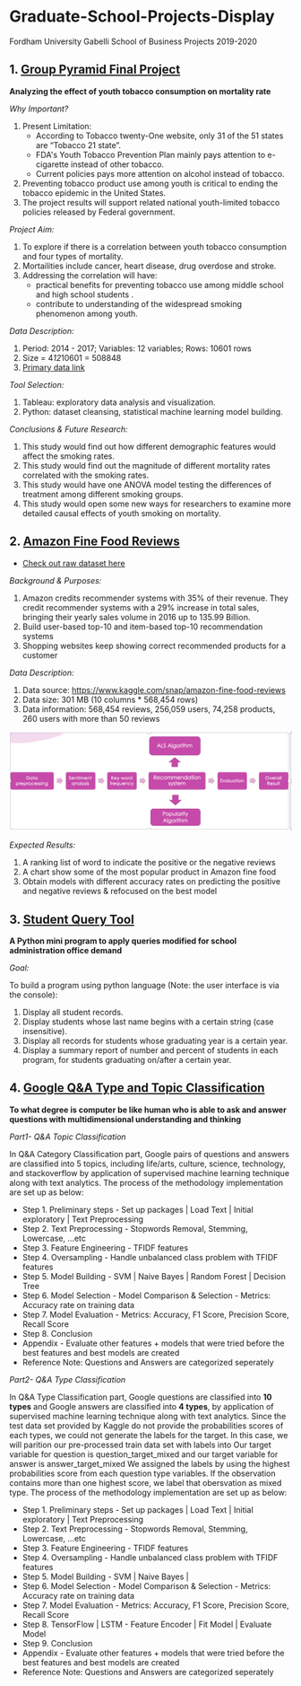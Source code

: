 # Graduate-School-Projects-Display
Fordham University Gabelli School of Business Projects 2019-2020

## 1. [Group Pyramid Final Project](https://github.com/byzeng97/Graduate-School-Projects-Display/tree/main/Group%20Pyramid%20Final%20Project)
**Analyzing the effect of youth tobacco consumption on mortality rate**

*Why Important?* 
1. Present Limitation:
   - According to Tobacco twenty-One website, only 31 of the 51 states are “Tobacco 21 state”. 
   - FDA's Youth Tobacco Prevention Plan mainly pays attention to e-cigarette instead of other tobacco.
   - Current policies pays more attention on alcohol instead of tobacco.
2. Preventing tobacco product use among youth is critical to ending the tobacco epidemic in the United States.
3. The project results will support related national youth-limited tobacco policies released by Federal government. 

*Project Aim:*
1. To explore if there is a correlation between youth tobacco consumption and four types of mortality.
2. Mortailities include cancer, heart disease, drug overdose and stroke.
3. Addressing the correlation will have:
   - practical benefits for preventing tobacco use among middle school and high school students .
   - contribute to understanding of the widespread smoking phenomenon among youth.

*Data Description:* 
1. Period: 2014 - 2017; Variables: 12 variables; Rows: 10601 rows
2. Size = 4*12*10601 = 508848
3. [Primary data link](https://chronicdata.cdc.gov/Survey-Data/Youth-Tobacco-Survey-YTS-Data/4juz-x2tp)

*Tool Selection:*
1. Tableau: exploratory data analysis and visualization. 
2. Python: dataset cleansing, statistical machine learning model building.

*Conclusions & Future Research:*
1. This study would find out how different demographic features would affect the smoking rates.
2. This study would find out the magnitude of different mortality rates correlated with the smoking rates.
3. This study would have one ANOVA model testing the differences of treatment among different smoking groups.
4. This study would open some new ways for researchers to examine more detailed causal effects of youth smoking on mortality.


## 2. [Amazon Fine Food Reviews](https://github.com/byzeng97/Graduate-School-Projects-Display/tree/main/Amazon%20fine%20food%20reviews)
- [Check out raw dataset here](https://github.com/byzeng97/Graduate-School-Projects-Display/tree/master/Desktop/MSBA%20/Big%20Data%20Analytics/project/Amazon%20fine%20food%20reviews) 

*Background & Purposes:*
1. Amazon credits recommender systems with 35% of their revenue. They credit recommender systems with a 29% increase in total sales, bringing their yearly sales volume in 2016 up to 135.99 Billion.
2. Build user-based top-10 and item-based top-10 recommendation systems
3. Shopping websites keep showing correct recommended products for a customer

*Data Description:*
1. Data source: https://www.kaggle.com/snap/amazon-fine-food-reviews
2. Data size: 301 MB (10 columns * 568,454 rows)
3. Data information: 568,454 reviews, 256,059 users, 74,258 products, 260 users with more than 50 reviews

![Methodology Illustation](https://github.com/byzeng97/Graduate-School-Projects-Display/blob/main/Amazon%20fine%20food%20reviews/Methodology%20Illustration.png)

*Expected Results:*
1. A ranking list of word to indicate the positive or the negative reviews
2. A chart show some of the most popular product in Amazon fine food
3. Obtain models with different accuracy rates on predicting the positive and negative reviews & refocused on the best model 


## 3. [Student Query Tool](https://github.com/byzeng97/Graduate-School-Projects-Display/blob/main/Student%20Query%20Tool%20.zip)
**A Python mini program to apply queries modified for school administration office demand**

*Goal:* 

To build a program using python language (Note: the user interface is via the console):
1. Display all student records.
2. Display students whose last name begins with a certain string (case insensitive).
3. Display all records for students whose graduating year is a certain year.
4. Display a summary report of number and percent of students in each program, for students graduating on/after a certain year.


## 4. [Google Q&A Type and Topic Classification](https://github.com/byzeng97/Graduate-School-Projects-Display/tree/main/Google%20Q%26A%20Type%20and%20Topic%20Classification)
**To what degree is computer be like human who is able to ask and answer questions with multidimensional understanding and thinking**


*Part1- Q&A Topic Classification*

In Q&A Category Classification part, Google pairs of questions and answers are classified into 5 topics, including life/arts, culture, science, technology, and stackoverflow by application of supervised machine learning technique along with text analytics.
The process of the methodology implementation are set up as below:
   - Step 1. Preliminary steps - Set up packages | Load Text | Initial exploratory | Text Preprocessing
   - Step 2. Text Preprocessing - Stopwords Removal, Stemming, Lowercase, ...etc
   - Step 3. Feature Engineering - TFIDF features
   - Step 4. Oversampling - Handle unbalanced class problem with TFIDF features
   - Step 5. Model Building - SVM | Naive Bayes | Random Forest | Decision Tree
   - Step 6. Model Selection - Model Comparison & Selection - Metrics: Accuracy rate on training data
   - Step 7. Model Evaluation - Metrics: Accuracy, F1 Score, Precision Score, Recall Score
   - Step 8. Conclusion
   - Appendix - Evaluate other features + models that were tried before the best features and best models are created
   - Reference Note: Questions and Answers are categorized seperately
 
*Part2- Q&A Type Classification*

In Q&A Type Classification part, Google questions are classified into **10 types** and Google answers are classified into **4 types**, by application of supervised machine learning technique along with text analytics.
Since the test data set provided by Kaggle do not provide the probabilities scores of each types, we could not generate the labels for the target. In this case, we will parition our pre-processed train data set with labels into
Our target variable for question is question_target_mixed and our target variable for answer is answer_target_mixed
We assigned the labels by using the highest probabilities score from each question type variables. If the observation contains more than one highest score, we label that obersvation as mixed type.
The process of the methodology implementation are set up as below:
   - Step 1. Preliminary steps - Set up packages | Load Text | Initial exploratory | Text Preprocessing
   - Step 2. Text Preprocessing - Stopwords Removal, Stemming, Lowercase, ...etc
   - Step 3. Feature Engineering - TFIDF features
   - Step 4. Oversampling - Handle unbalanced class problem with TFIDF features
   - Step 5. Model Building - SVM | Naive Bayes |
   - Step 6. Model Selection - Model Comparison & Selection - Metrics: Accuracy rate on training data
   - Step 7. Model Evaluation - Metrics: Accuracy, F1 Score, Precision Score, Recall Score
   - Step 8. TensorFlow | LSTM - Feature Encoder | Fit Model | Evaluate Model
   - Step 9. Conclusion
   - Appendix - Evaluate other features + models that were tried before the best features and best models are created
   - Reference Note: Questions and Answers are categorized seperately
